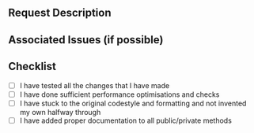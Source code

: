 ## Request Description
<!-- Explain in detail the purpose of the pull request below this line -->

## Associated Issues (if possible)
<!-- Please tag any Issues related to your Pull Request -->
<!-- Syntax: "Resolves #000" -->

## Checklist
<!-- Click on these checkboxes after you created the pull request. -->
- [ ] I have tested all the changes that I have made
- [ ] I have done sufficient performance optimisations and checks
- [ ] I have stuck to the original codestyle and formatting and not invented my own halfway through
- [ ] I have added proper documentation to all public/private methods
